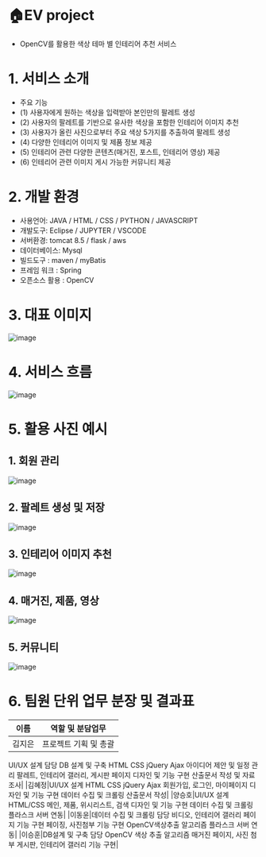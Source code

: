 # :house:EV project
- OpenCV를 활용한 색상 테마 별 인테리어 추천 서비스

# 1. 서비스 소개
- 주요 기능
- (1) 사용자에게 원하는 색상을 입력받아 본인만의 팔레트 생성
- (2) 사용자의 팔레트를 기반으로 유사한 색상을 포함한 인테리어 이미지 추천
- (3) 사용자가 올린 사진으로부터 주요 색상 5가지를 추출하여 팔레트 생성
- (4) 다양한 인테리어 이미지 및 제품 정보 제공
- (5) 인테리어 관련 다양한 콘텐츠(매거진, 포스트, 인테리어 영상) 제공
- (6) 인테리어 관련 이미지 게시 가능한 커뮤니티 제공

# 2. 개발 환경

- 사용언어: JAVA / HTML / CSS / PYTHON / JAVASCRIPT
- 개발도구: Eclipse / JUPYTER / VSCODE
- 서버환경: tomcat 8.5 / flask / aws
- 데이터베이스: Mysql
- 빌드도구 : maven / myBatis
- 프레임 워크 : Spring
- 오픈소스 활용 : OpenCV

# 3. 대표 이미지
![image](https://user-images.githubusercontent.com/96643770/165432623-f67fa18a-3d33-4a61-ab9c-221f5f917517.png)

# 4. 서비스 흐름
![image](https://user-images.githubusercontent.com/97093411/166112902-bd6f4b43-512e-4461-9f97-ac9c31af87ea.png)

# 5. 활용 사진 예시
## 1. 회원 관리
![image](https://user-images.githubusercontent.com/97093411/166113118-046d83ff-4010-4f33-8ccf-d188cdaeddbb.png)

## 2. 팔레트 생성 및 저장
![image](https://user-images.githubusercontent.com/97093411/166113124-e8180067-caba-4b52-bbcd-fd54887b3829.png)

## 3. 인테리어 이미지 추천
![image](https://user-images.githubusercontent.com/97093411/166113134-3f74aaf5-b215-4253-bee6-f549575359da.png)

## 4. 매거진, 제품, 영상
![image](https://user-images.githubusercontent.com/97093411/166113145-838bd146-2851-49c7-8280-51bca1586083.png)

## 5. 커뮤니티
![image](https://user-images.githubusercontent.com/97093411/166113152-375e1612-11a4-45f0-a7ed-b5a230c08abf.png)

# 6. 팀원 단위 업무 분장 및 결과표
|이름|역할 및 분담업무|
|------|------|
|김지은|프로젝트 기획 및 총괄
UI/UX 설계 담당
DB 설계 및 구축
HTML CSS jQuery Ajax
아이디어 제안 및 일정 관리
팔레트, 인테리어 갤러리,
게시판 페이지 디자인 및 기능 구현
산출문서 작성 및 자료조사|
|김혜정|UI/UX 설계 
HTML CSS  jQuery  Ajax
회원가입, 로그인, 마이페이지
디자인 및 기능 구현
데이터 수집 및 크롤링
산출문서 작성|
|양승호|UI/UX 설계 
HTML/CSS
메인, 제품,
위시리스트, 검색 
디자인 및 기능 구현
데이터 수집 및 크롤링
플라스크 서버 연동|
|이동윤|데이터 수집 및 크롤링 담당
비디오, 인테리어 갤러리 
페이지 기능 구현
페이징, 사진첨부 기능 구현
OpenCV색상추출 알고리즘 
플라스크 서버 연동|
|이승훈|DB설계 및 구축 담당
OpenCV 색상 추출 알고리즘
매거진 페이지, 사진 첨부 게시판,
인테리어 갤러리
기능 구현|

